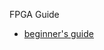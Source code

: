FPGA Guide 
- [beginner's guide](https://numato.com/kb/learning-fpga-verilog-beginners-guide-part-1-introduction/?utm_expid=.7ZBm96RhTSyo2rg6tZl_vQ.0&utm_referrer=)
